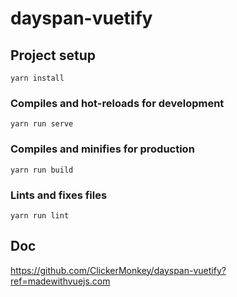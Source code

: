# dayspan-vuetify

## Project setup
```
yarn install
```

### Compiles and hot-reloads for development
```
yarn run serve
```

### Compiles and minifies for production
```
yarn run build
```

### Lints and fixes files
```
yarn run lint
```

## Doc

https://github.com/ClickerMonkey/dayspan-vuetify?ref=madewithvuejs.com
